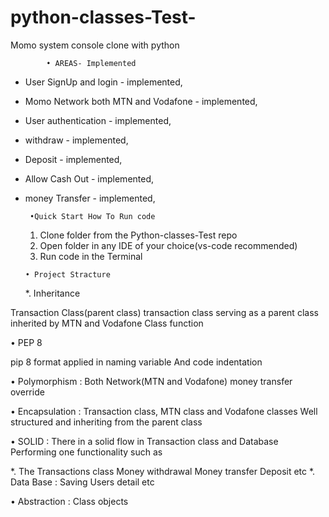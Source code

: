 # python-classes-Test-
Momo system console clone with python 


            • AREAS- Implemented

* User SignUp and login              - implemented, 

* Momo Network both MTN and Vodafone - implemented,

* User authentication - implemented,

* withdraw            - implemented,
* Deposit             - implemented,
* Allow Cash Out      - implemented, 
* money Transfer      - implemented,


       

       •Quick Start How To Run code 

    1. Clone folder from the Python-classes-Test repo 
    2. Open folder in any IDE of your choice(vs-code recommended)
    3. Run code in the Terminal    
 
     
      • Project Stracture 

  *.  Inheritance 

Transaction Class(parent class)
transaction class serving as a parent class
inherited by MTN and Vodafone Class function 


  •   PEP 8

pip 8 format applied in naming variable 
And code indentation 

  • Polymorphism :
Both Network(MTN and Vodafone) money transfer override 

  • Encapsulation :
Transaction class, MTN class and Vodafone classes
Well structured and inheriting from the parent class

  • SOLID :
There in a solid flow in Transaction class and Database
Performing one functionality such as 

*. The Transactions class 
Money withdrawal
Money transfer 
Deposit 
etc 
*.  Data Base :
Saving Users detail
etc 

  • Abstraction :
 Class objects 




